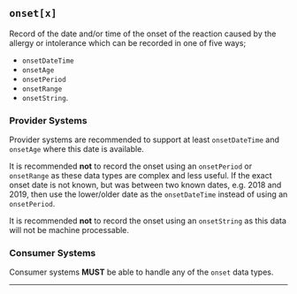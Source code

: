 ## `onset[x]`

Record of the date and/or time of the onset of the reaction caused by the allergy or intolerance which can be recorded in one of five ways;
- `onsetDateTime`
- `onsetAge`
- `onsetPeriod`
- `onsetRange`
- `onsetString`.

### Provider Systems

Provider systems are recommended to support at least `onsetDateTime` and `onsetAge` where this date is available.

It is recommended **not** to record the onset using an `onsetPeriod` or `onsetRange` as these data types are complex and less useful. If the exact onset date is not known, but was between two known dates, e.g. 2018 and 2019, then use the lower/older date as the `onsetDateTime` instead of using an `onsetPeriod`.

It is recommended **not** to record the onset using an `onsetString` as this data will not be machine processable.

### Consumer Systems

Consumer systems **MUST** be able to handle any of the `onset` data types.

---
